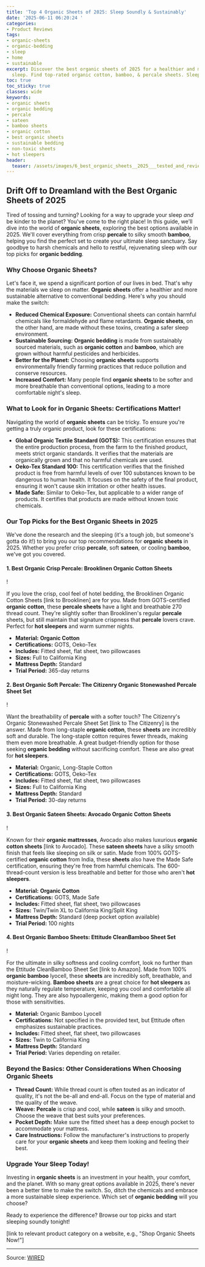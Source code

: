 ```yaml
---
title: 'Top 4 Organic Sheets of 2025: Sleep Soundly & Sustainably'
date: '2025-06-11 06:20:24 '
categories:
- Product Reviews
tags:
- organic-sheets
- organic-bedding
- sleep
- home
- sustainable
excerpt: Discover the best organic sheets of 2025 for a healthier and more sustainable
  sleep. Find top-rated organic cotton, bamboo, & percale sheets. Sleep soundly!
toc: true
toc_sticky: true
classes: wide
keywords:
- organic sheets
- organic bedding
- percale
- sateen
- bamboo sheets
- organic cotton
- best organic sheets
- sustainable bedding
- non-toxic sheets
- hot sleepers
header:
  teaser: /assets/images/6_best_organic_sheets__2025___tested_and_reviewed_20250611062023.png
---
```


## Drift Off to Dreamland with the Best Organic Sheets of 2025

Tired of tossing and turning? Looking for a way to upgrade your sleep *and* be kinder to the planet? You've come to the right place! In this guide, we'll dive into the world of **organic sheets**, exploring the best options available in 2025. We'll cover everything from crisp **percale** to silky smooth **bamboo**, helping you find the perfect set to create your ultimate sleep sanctuary. Say goodbye to harsh chemicals and hello to restful, rejuvenating sleep with our top picks for **organic bedding**.

### Why Choose Organic Sheets?

Let's face it, we spend a significant portion of our lives in bed. That's why the materials we sleep on matter. **Organic sheets** offer a healthier and more sustainable alternative to conventional bedding. Here's why you should make the switch:

*   **Reduced Chemical Exposure:** Conventional sheets can contain harmful chemicals like formaldehyde and flame retardants. **Organic sheets**, on the other hand, are made without these toxins, creating a safer sleep environment.
*   **Sustainable Sourcing:** **Organic bedding** is made from sustainably sourced materials, such as **organic cotton** and **bamboo**, which are grown without harmful pesticides and herbicides.
*   **Better for the Planet:** Choosing **organic sheets** supports environmentally friendly farming practices that reduce pollution and conserve resources.
*   **Increased Comfort:** Many people find **organic sheets** to be softer and more breathable than conventional options, leading to a more comfortable night's sleep.

### What to Look for in Organic Sheets: Certifications Matter!

Navigating the world of **organic sheets** can be tricky. To ensure you're getting a truly organic product, look for these certifications:

*   **Global Organic Textile Standard (GOTS):** This certification ensures that the entire production process, from the farm to the finished product, meets strict organic standards. It verifies that the materials are organically grown and that no harmful chemicals are used.
*   **Oeko-Tex Standard 100:** This certification verifies that the finished product is free from harmful levels of over 100 substances known to be dangerous to human health. It focuses on the safety of the final product, ensuring it won't cause skin irritation or other health issues.
*   **Made Safe:** Similar to Oeko-Tex, but applicable to a wider range of products. It certifies that products are made without known toxic chemicals.

### Our Top Picks for the Best Organic Sheets in 2025

We've done the research and the sleeping (it's a tough job, but someone's gotta do it!) to bring you our top recommendations for **organic sheets** in 2025. Whether you prefer crisp **percale**, soft **sateen**, or cooling **bamboo**, we've got you covered.

#### 1. Best Organic Crisp Percale: Brooklinen Organic Cotton Sheets

!

If you love the crisp, cool feel of hotel bedding, the Brooklinen Organic Cotton Sheets [link to Brooklinen] are for you. Made from GOTS-certified **organic cotton**, these **percale sheets** have a light and breathable 270 thread count. They're slightly softer than Brooklinen's regular **percale** sheets, but still maintain that signature crispness that **percale** lovers crave. Perfect for **hot sleepers** and warm summer nights.

*   **Material:** **Organic Cotton**
*   **Certifications:** GOTS, Oeko-Tex
*   **Includes:** Fitted sheet, flat sheet, two pillowcases
*   **Sizes:** Full to California King
*   **Mattress Depth:** Standard
*   **Trial Period:** 365-day returns

#### 2. Best Organic Soft Percale: The Citizenry Organic Stonewashed Percale Sheet Set

!

Want the breathability of **percale** with a softer touch? The Citizenry's Organic Stonewashed Percale Sheet Set [link to The Citizenry] is the answer. Made from long-staple **organic cotton**, these **sheets** are incredibly soft and durable. The long-staple cotton requires fewer threads, making them even more breathable. A great budget-friendly option for those seeking **organic bedding** without sacrificing comfort. These are also great for **hot sleepers**.

*   **Material:** Organic, Long-Staple Cotton
*   **Certifications:** GOTS, Oeko-Tex
*   **Includes:** Fitted sheet, flat sheet, two pillowcases
*   **Sizes:** Full to California King
*   **Mattress Depth:** Standard
*   **Trial Period:** 30-day returns

#### 3. Best Organic Sateen Sheets: Avocado Organic Cotton Sheets

!

Known for their **organic mattresses**, Avocado also makes luxurious **organic cotton sheets** [link to Avocado]. These **sateen sheets** have a silky smooth finish that feels like sleeping on silk or satin. Made from 100% GOTS-certified **organic cotton** from India, these **sheets** also have the Made Safe certification, ensuring they're free from harmful chemicals. The 600-thread-count version is less breathable and better for those who aren't **hot sleepers**.

*   **Material:** **Organic Cotton**
*   **Certifications:** GOTS, Made Safe
*   **Includes:** Fitted sheet, flat sheet, two pillowcases
*   **Sizes:** Twin/Twin XL to California King/Split King
*   **Mattress Depth:** Standard (deep pocket option available)
*   **Trial Period:** 100 nights

#### 4. Best Organic Bamboo Sheets: Ettitude CleanBamboo Sheet Set

!

For the ultimate in silky softness and cooling comfort, look no further than the Ettitude CleanBamboo Sheet Set [link to Amazon]. Made from 100% **organic bamboo** lyocell, these **sheets** are incredibly soft, breathable, and moisture-wicking. **Bamboo sheets** are a great choice for **hot sleepers** as they naturally regulate temperature, keeping you cool and comfortable all night long. They are also hypoallergenic, making them a good option for those with sensitivities.

*   **Material:** Organic Bamboo Lyocell
*   **Certifications:** Not specified in the provided text, but Ettitude often emphasizes sustainable practices.
*   **Includes:** Fitted sheet, flat sheet, two pillowcases
*   **Sizes:** Twin to California King
*   **Mattress Depth:** Standard
*   **Trial Period:** Varies depending on retailer.

### Beyond the Basics: Other Considerations When Choosing Organic Sheets

*   **Thread Count:** While thread count is often touted as an indicator of quality, it's not the be-all and end-all. Focus on the type of material and the quality of the weave.
*   **Weave:** **Percale** is crisp and cool, while **sateen** is silky and smooth. Choose the weave that best suits your preferences.
*   **Pocket Depth:** Make sure the fitted sheet has a deep enough pocket to accommodate your mattress.
*   **Care Instructions:** Follow the manufacturer's instructions to properly care for your **organic sheets** and keep them looking and feeling their best.

### Upgrade Your Sleep Today!

Investing in **organic sheets** is an investment in your health, your comfort, and the planet. With so many great options available in 2025, there's never been a better time to make the switch. So, ditch the chemicals and embrace a more sustainable sleep experience. Which set of **organic bedding** will you choose?

Ready to experience the difference? Browse our top picks and start sleeping soundly tonight!

[link to relevant product category on a website, e.g., "Shop Organic Sheets Now!"]

---

Source: [WIRED](https://www.wired.com/gallery/best-organic-sheets/)